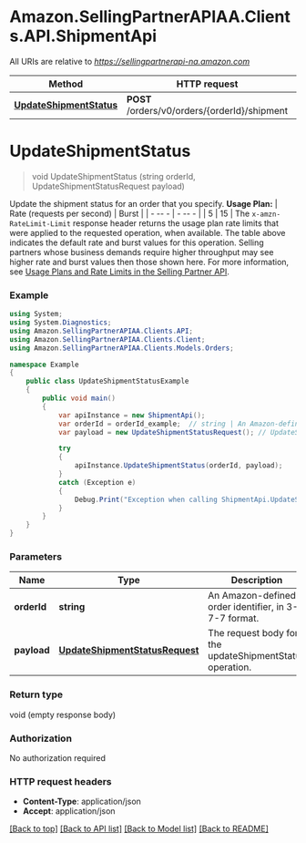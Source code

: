 # Amazon.SellingPartnerAPIAA.Clients.API.ShipmentApi

All URIs are relative to *https://sellingpartnerapi-na.amazon.com*

Method | HTTP request | Description
------------- | ------------- | -------------
[**UpdateShipmentStatus**](ShipmentApi.md#updateshipmentstatus) | **POST** /orders/v0/orders/{orderId}/shipment | 


<a name="updateshipmentstatus"></a>
# **UpdateShipmentStatus**
> void UpdateShipmentStatus (string orderId, UpdateShipmentStatusRequest payload)



Update the shipment status for an order that you specify.  **Usage Plan:**  | Rate (requests per second) | Burst | | - -- - | - -- - | | 5 | 15 |  The `x-amzn-RateLimit-Limit` response header returns the usage plan rate limits that were applied to the requested operation, when available. The table above indicates the default rate and burst values for this operation. Selling partners whose business demands require higher throughput may see higher rate and burst values then those shown here. For more information, see [Usage Plans and Rate Limits in the Selling Partner API](doc:usage-plans-and-rate-limits-in-the-sp-api).

### Example
```csharp
using System;
using System.Diagnostics;
using Amazon.SellingPartnerAPIAA.Clients.API;
using Amazon.SellingPartnerAPIAA.Clients.Client;
using Amazon.SellingPartnerAPIAA.Clients.Models.Orders;

namespace Example
{
    public class UpdateShipmentStatusExample
    {
        public void main()
        {
            var apiInstance = new ShipmentApi();
            var orderId = orderId_example;  // string | An Amazon-defined order identifier, in 3-7-7 format.
            var payload = new UpdateShipmentStatusRequest(); // UpdateShipmentStatusRequest | The request body for the updateShipmentStatus operation.

            try
            {
                apiInstance.UpdateShipmentStatus(orderId, payload);
            }
            catch (Exception e)
            {
                Debug.Print("Exception when calling ShipmentApi.UpdateShipmentStatus: " + e.Message );
            }
        }
    }
}
```

### Parameters

Name | Type | Description  | Notes
------------- | ------------- | ------------- | -------------
 **orderId** | **string**| An Amazon-defined order identifier, in 3-7-7 format. | 
 **payload** | [**UpdateShipmentStatusRequest**](UpdateShipmentStatusRequest.md)| The request body for the updateShipmentStatus operation. | 

### Return type

void (empty response body)

### Authorization

No authorization required

### HTTP request headers

 - **Content-Type**: application/json
 - **Accept**: application/json

[[Back to top]](#) [[Back to API list]](../README.md#documentation-for-api-endpoints) [[Back to Model list]](../README.md#documentation-for-models) [[Back to README]](../README.md)

